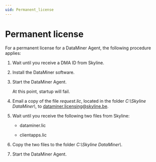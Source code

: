 ```yaml
---
uid: Permanent_license
---
```


# Permanent license

For a permanent license for a DataMiner Agent, the following procedure applies:

1. Wait until you receive a DMA ID from Skyline.

1. Install the DataMiner software.

1. Start the DataMiner Agent.

   At this point, startup will fail.

1. Email a copy of the file *request.lic*, located in the folder *C:\\Skyline DataMiner\\*, to <dataminer.licensing@skyline.be>.

1. Wait until you receive the following two files from Skyline:

   - dataminer.lic

   - clientapps.lic

1. Copy the two files to the folder *C:\\Skyline DataMiner\\*.

1. Start the DataMiner Agent.
